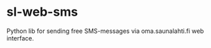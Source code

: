 sl-web-sms
==========

Python lib for sending free SMS-messages via oma.saunalahti.fi web interface.

